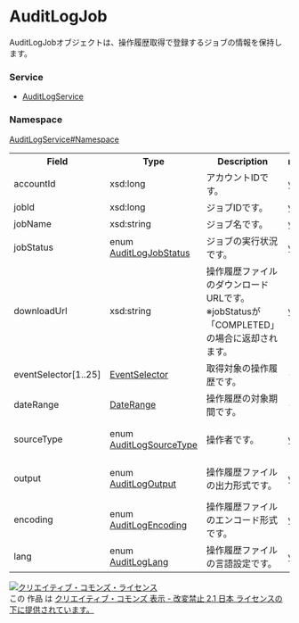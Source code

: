 # AuditLogJob
AuditLogJobオブジェクトは、操作履歴取得で登録するジョブの情報を保持します。

### Service
+ [AuditLogService](../../services/AuditLogService.md)

### Namespace
[AuditLogService#Namespace](../../services/AuditLogService.md#namespace)

<table>
 <tr>
  <th>Field</th>
  <th>Type</th>
  <th>Description</th>
  <th>response</th>
  <th>addJob</th>
 </tr>
 <tr>
  <td>accountId</td>
  <td>xsd:long</td>
  <td>アカウントIDです。</td>
  <td>yes</td>
  <td>Ignore</td>
 </tr>
 <tr>
  <td>jobId</td>
  <td>xsd:long</td>
  <td>ジョブIDです。</td>
  <td>yes</td>
  <td>Ignore</td>
 </tr>
 <tr>
  <td>jobName</td>
  <td>xsd:string</td>
  <td>ジョブ名です。</td>
  <td>yes</td>
  <td>Optional</td>
 </tr>
 <tr>
  <td>jobStatus</td>
  <td>enum<br><a href="AuditLogJobStatus.md">AuditLogJobStatus</a></td>
  <td>ジョブの実行状況です。</td>
  <td>yes</td>
  <td>Ignore</td>
 </tr>
 <tr>
  <td>downloadUrl</td>
  <td>xsd:string</td>
  <td>操作履歴ファイルのダウンロードURLです。<br>※jobStatusが「COMPLETED」の場合に返却されます。</td>
  <td>yes</td>
  <td>Ignore</td>
 </tr>
 <tr>
  <td>eventSelector[1..25]</td>
  <td><a href="EventSelector.md">EventSelector</a></td>
  <td>取得対象の操作履歴です。</td>
  <td>-</td>
  <td>Requirement</td>
 </tr>
 <tr>
  <td>dateRange</td>
  <td><a href="DateRange.md">DateRange</a></td>
  <td>操作履歴の対象期間です。</td>
  <td>-</td>
  <td>Requirement</td>
 </tr>
 <tr>
  <td>sourceType</td>
  <td>enum<br><a href="AuditLogSourceType.md">AuditLogSourceType</a></td>
  <td>操作者です。</td>
  <td>yes</td>
  <td>Optional<br>Default：API</td>
 </tr>
 <tr>
  <td>output</td>
  <td>enum<br><a href="AuditLogOutput.md">AuditLogOutput</a></td>
  <td>操作履歴ファイルの出力形式です。</td>
  <td>yes</td>
<td>Optional<br>Default：CSV</td>
 </tr>
 <tr>
  <td>encoding</td>
  <td>enum<br><a href="AuditLogEncoding.md">AuditLogEncoding</a></td>
  <td>操作履歴ファイルのエンコード形式です。</td>
  <td>yes</td>
<td>Optional<br>Default：SJIS</td>
 </tr>
 <tr>
  <td>lang</td>
  <td>enum<br><a href="AuditLogLang.md">AuditLogLang</a></td>
  <td>操作履歴ファイルの言語設定です。</td>
    <td>yes</td>
  <td>Optional<br>Default：JA</td>
 </tr>
 </table>

<a rel="license" href="http://creativecommons.org/licenses/by-nd/2.1/jp/"><img alt="クリエイティブ・コモンズ・ライセンス" style="border-width:0" src="https://i.creativecommons.org/l/by-nd/2.1/jp/88x31.png" /></a><br />この 作品 は <a rel="license" href="http://creativecommons.org/licenses/by-nd/2.1/jp/">クリエイティブ・コモンズ 表示 - 改変禁止 2.1 日本 ライセンスの下に提供されています。</a>
